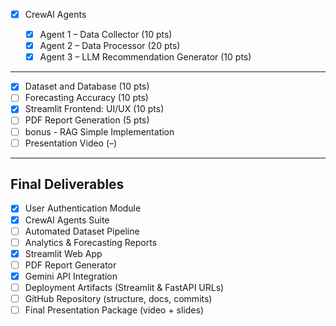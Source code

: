 - [x] CrewAI Agents

  - [x] Agent 1 – Data Collector (10 pts)
  - [x] Agent 2 – Data Processor (20 pts)
  - [x] Agent 3 – LLM Recommendation Generator (10 pts)

<hr/>

- [x] Dataset and Database (10 pts)
- [ ] Forecasting Accuracy (10 pts)
- [x] Streamlit Frontend: UI/UX (10 pts)
- [ ] PDF Report Generation (5 pts)
- [ ] bonus - RAG Simple Implementation 
- [ ] Presentation Video (–)

<hr/>

## Final Deliverables
- [x] User Authentication Module
- [x] CrewAI Agents Suite
- [ ] Automated Dataset Pipeline
- [ ] Analytics & Forecasting Reports
- [x] Streamlit Web App
- [ ] PDF Report Generator
- [x] Gemini API Integration
- [ ] Deployment Artifacts (Streamlit & FastAPI URLs)
- [ ] GitHub Repository (structure, docs, commits)
- [ ] Final Presentation Package (video + slides)
